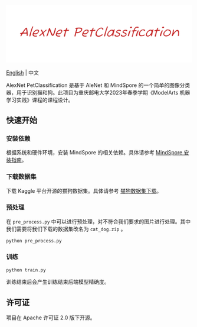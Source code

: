 ![image](AlexNet%20PetClassification.png)

[English](README.md) | 中文

AlexNet PetClassification 是基于 AleNet 和 MindSpore 的一个简单的图像分类器，用于识别猫和狗。此项目为重庆邮电大学2023年春季学期《ModelArts 机器学习实践》课程的课程设计。

## 快速开始

### 安装依赖

根据系统和硬件环境，安装 MindSpore 的相关依赖。具体请参考 [MindSpore 安装指南](https://www.mindspore.cn/install)。

### 下载数据集

下载 Kaggle 平台开源的猫狗数据集。具体请参考 [猫狗数据集下载](https://www.microsoft.com/en-us/download/confirmation.aspx?id=54765)。

### 预处理

在 `pre_process.py` 中可以进行预处理，对不符合我们要求的图片进行处理。其中我们需要将我们下载的数据集改名为 `cat_dog.zip` 。

```shell
python pre_process.py
```

### 训练

```shell
python train.py
```

训练结束后会产生训练结束后端模型精确度。

## 许可证

项目在 Apache 许可证 2.0 版下开源。